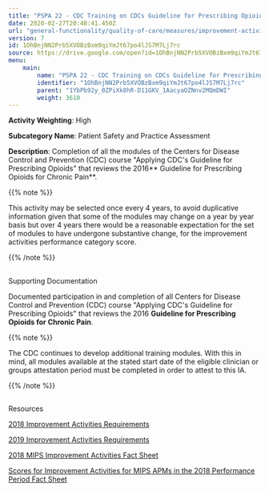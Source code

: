 ```yaml
---
title: "PSPA 22 - CDC Training on CDCs Guideline for Prescribing Opioids for Chronic Pain"
date: 2020-02-27T20:48:41.450Z
url: "general-functionality/quality-of-care/measures/improvement-activities-measures/2018-improvement-activities/pspa-22-cdc-training-on-cdcs-guideline-for-prescribing-opioids-for-chronic-pain.html"
version: 7
id: 1OhBnjNN2Prb5XVOBzBxm9qiYmJt67po4lJS7M7Lj7rc
source: https://drive.google.com/open?id=1OhBnjNN2Prb5XVOBzBxm9qiYmJt67po4lJS7M7Lj7rc
menu:
    main:
        name: "PSPA 22 - CDC Training on CDCs Guideline for Prescribing Opioids for Chronic Pain"
        identifier: "1OhBnjNN2Prb5XVOBzBxm9qiYmJt67po4lJS7M7Lj7rc"
        parent: "1YbPb92y_0ZPiXk8hR-D11GKV_1AacyaOZNnv2MQmDWI"
        weight: 3610
---
```









**Activity Weighting**: High

**Subcategory Name**: Patient Safety and Practice Assessment

**Description**: Completion of all the modules of the Centers for Disease Control and Prevention (CDC) course "Applying CDC's Guideline for Prescribing Opioids" that reviews the 2016** Guideline for Prescribing Opioids for Chronic Pain**.

{{% note %}}

This activity may be selected once every 4 years, to avoid duplicative information given that some of the modules may change on a year by year basis but over 4 years there would be a reasonable expectation for the set of modules to have undergone substantive change, for the improvement activities performance category score.

{{% /note %}}


## 

Supporting Documentation

Documented participation in and completion of all Centers for Disease Control and Prevention (CDC) course "Applying CDC's Guideline for Prescribing Opioids" that reviews the 2016 **Guideline for Prescribing Opioids for Chronic Pain**.

{{% note %}}

The CDC continues to develop additional training modules. With this in mind, all modules available at the stated start date of the eligible clinician or groups attestation period must be completed in order to attest to this IA.

{{% /note %}}


## 

Resources

[2018 Improvement Activities Requirements](https://qpp.cms.gov/mips/improvement-activities?py=2018)

[2019 Improvement Activities Requirements](https://qpp.cms.gov/mips/improvement-activities?py=2019)

[2018 MIPS Improvement Activities Fact Sheet](https://qpp.cms.gov/resource/2018%20MIPS%20Improvement%20Activities%20Fact%20Sheet)

[Scores for Improvement Activities for MIPS APMs in the 2018 Performance Period Fact Sheet](https://qpp.cms.gov/resource/2018%20MIPS%20APMs%20improvement%20Activities%20scores%20fact%20sheet)

